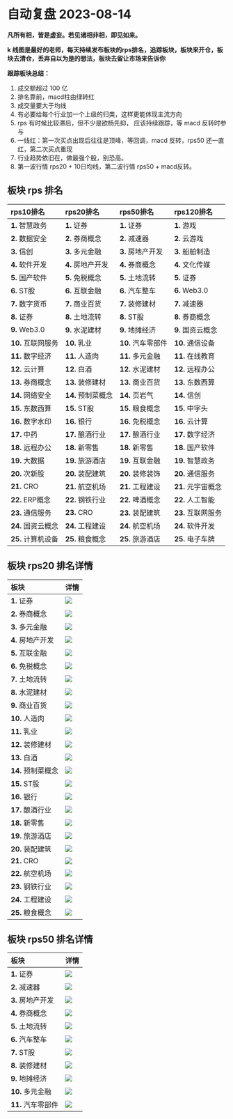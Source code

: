 # 自动复盘 2023-08-14

**凡所有相，皆是虚妄。若见诸相非相，即见如来。**

**k 线图是最好的老师，每天持续发布板块的rps排名，追踪板块，板块来开仓，板块去清仓，丢弃自以为是的想法，板块去留让市场来告诉你**
        
**跟踪板块总结：**
1. 成交额超过 100 亿
2. 排名靠前，macd柱由绿转红
3. 成交量要大于均线
4. 有必要给每个行业加一个上级的归类，这样更能体现主流方向
5. rps 有时候比较滞后，但不少是欲杨先抑， 应该持续跟踪，等 macd 反转时参与
6. 一线红：第一次买点出现后往往是顶峰，等回调，macd 反转，rps50 还一直红，第二次买点重现
7. 行业趋势依旧在，做最强个股，别恐高。
8. 第一波行情 rps20 + 10日均线，第二波行情 rps50 + macd反转。
        
## 板块 rps 排名
| rps10排名          | rps20排名          | rps50排名          | rps120排名         |
|:-------------------|:-------------------|:-------------------|:-------------------|
| **1.** 智慧政务    | **1.** 证券        | **1.** 证券        | **1.** 游戏        |
| **2.** 数据安全    | **2.** 券商概念    | **2.** 减速器      | **2.** 云游戏      |
| **3.** 信创        | **3.** 多元金融    | **3.** 房地产开发  | **3.** 船舶制造    |
| **4.** 软件开发    | **4.** 房地产开发  | **4.** 券商概念    | **4.** 文化传媒    |
| **5.** 国产软件    | **5.** 免税概念    | **5.** 土地流转    | **5.** 证券        |
| **6.** ST股        | **6.** 互联金融    | **6.** 汽车整车    | **6.** Web3.0      |
| **7.** 数字货币    | **7.** 商业百货    | **7.** 装修建材    | **7.** 减速器      |
| **8.** 证券        | **8.** 土地流转    | **8.** ST股        | **8.** 券商概念    |
| **9.** Web3.0      | **9.** 水泥建材    | **9.** 地摊经济    | **9.** 国资云概念  |
| **10.** 互联网服务 | **10.** 乳业       | **10.** 汽车零部件 | **10.** 通信设备   |
| **11.** 数字经济   | **11.** 人造肉     | **11.** 多元金融   | **11.** 在线教育   |
| **12.** 云计算     | **12.** 白酒       | **12.** 水泥建材   | **12.** 远程办公   |
| **13.** 券商概念   | **13.** 装修建材   | **13.** 商业百货   | **13.** 东数西算   |
| **14.** 网络安全   | **14.** 预制菜概念 | **14.** 页岩气     | **14.** 信创       |
| **15.** 东数西算   | **15.** ST股       | **15.** 粮食概念   | **15.** 中字头     |
| **16.** 数字水印   | **16.** 银行       | **16.** 免税概念   | **16.** 云计算     |
| **17.** 中药       | **17.** 酿酒行业   | **17.** 酿酒行业   | **17.** 数字经济   |
| **18.** 远程办公   | **18.** 新零售     | **18.** 新零售     | **18.** 国产软件   |
| **19.** 大数据     | **19.** 旅游酒店   | **19.** 互联金融   | **19.** 智慧政务   |
| **20.** 次新股     | **20.** 装配建筑   | **20.** 装修装饰   | **20.** 通信服务   |
| **21.** CRO        | **21.** 航空机场   | **21.** 工程建设   | **21.** 元宇宙概念 |
| **22.** ERP概念    | **22.** 钢铁行业   | **22.** 啤酒概念   | **22.** 人工智能   |
| **23.** 通信服务   | **23.** CRO        | **23.** 装配建筑   | **23.** 互联网服务 |
| **24.** 国资云概念 | **24.** 工程建设   | **24.** 航空机场   | **24.** 软件开发   |
| **25.** 计算机设备 | **25.** 粮食概念   | **25.** 旅游酒店   | **25.** 电子车牌   |
## 板块 rps20 排名详情
| 板块               | 详情                                                                                                |
|:-------------------|:----------------------------------------------------------------------------------------------------|
| **1.** 证券        | ![](https://sykent-blog-image.oss-cn-beijing.aliyuncs.com/quant/image/2023/8/1692024553458-tmp.jpg) |
| **2.** 券商概念    | ![](https://sykent-blog-image.oss-cn-beijing.aliyuncs.com/quant/image/2023/8/1692024556940-tmp.jpg) |
| **3.** 多元金融    | ![](https://sykent-blog-image.oss-cn-beijing.aliyuncs.com/quant/image/2023/8/1692024558578-tmp.jpg) |
| **4.** 房地产开发  | ![](https://sykent-blog-image.oss-cn-beijing.aliyuncs.com/quant/image/2023/8/1692024560196-tmp.jpg) |
| **5.** 互联金融    | ![](https://sykent-blog-image.oss-cn-beijing.aliyuncs.com/quant/image/2023/8/1692024561836-tmp.jpg) |
| **6.** 免税概念    | ![](https://sykent-blog-image.oss-cn-beijing.aliyuncs.com/quant/image/2023/8/1692024563600-tmp.jpg) |
| **7.** 土地流转    | ![](https://sykent-blog-image.oss-cn-beijing.aliyuncs.com/quant/image/2023/8/1692024565266-tmp.jpg) |
| **8.** 水泥建材    | ![](https://sykent-blog-image.oss-cn-beijing.aliyuncs.com/quant/image/2023/8/1692024567056-tmp.jpg) |
| **9.** 商业百货    | ![](https://sykent-blog-image.oss-cn-beijing.aliyuncs.com/quant/image/2023/8/1692024568860-tmp.jpg) |
| **10.** 人造肉     | ![](https://sykent-blog-image.oss-cn-beijing.aliyuncs.com/quant/image/2023/8/1692024570562-tmp.jpg) |
| **11.** 乳业       | ![](https://sykent-blog-image.oss-cn-beijing.aliyuncs.com/quant/image/2023/8/1692024572475-tmp.jpg) |
| **12.** 装修建材   | ![](https://sykent-blog-image.oss-cn-beijing.aliyuncs.com/quant/image/2023/8/1692024574235-tmp.jpg) |
| **13.** 白酒       | ![](https://sykent-blog-image.oss-cn-beijing.aliyuncs.com/quant/image/2023/8/1692024575941-tmp.jpg) |
| **14.** 预制菜概念 | ![](https://sykent-blog-image.oss-cn-beijing.aliyuncs.com/quant/image/2023/8/1692024577737-tmp.jpg) |
| **15.** ST股       | ![](https://sykent-blog-image.oss-cn-beijing.aliyuncs.com/quant/image/2023/8/1692024579775-tmp.jpg) |
| **16.** 银行       | ![](https://sykent-blog-image.oss-cn-beijing.aliyuncs.com/quant/image/2023/8/1692024581445-tmp.jpg) |
| **17.** 酿酒行业   | ![](https://sykent-blog-image.oss-cn-beijing.aliyuncs.com/quant/image/2023/8/1692024583221-tmp.jpg) |
| **18.** 新零售     | ![](https://sykent-blog-image.oss-cn-beijing.aliyuncs.com/quant/image/2023/8/1692024584911-tmp.jpg) |
| **19.** 旅游酒店   | ![](https://sykent-blog-image.oss-cn-beijing.aliyuncs.com/quant/image/2023/8/1692024586783-tmp.jpg) |
| **20.** 装配建筑   | ![](https://sykent-blog-image.oss-cn-beijing.aliyuncs.com/quant/image/2023/8/1692024588693-tmp.jpg) |
| **21.** CRO        | ![](https://sykent-blog-image.oss-cn-beijing.aliyuncs.com/quant/image/2023/8/1692024590467-tmp.jpg) |
| **22.** 航空机场   | ![](https://sykent-blog-image.oss-cn-beijing.aliyuncs.com/quant/image/2023/8/1692024592164-tmp.jpg) |
| **23.** 钢铁行业   | ![](https://sykent-blog-image.oss-cn-beijing.aliyuncs.com/quant/image/2023/8/1692024593944-tmp.jpg) |
| **24.** 工程建设   | ![](https://sykent-blog-image.oss-cn-beijing.aliyuncs.com/quant/image/2023/8/1692024595752-tmp.jpg) |
| **25.** 粮食概念   | ![](https://sykent-blog-image.oss-cn-beijing.aliyuncs.com/quant/image/2023/8/1692024597518-tmp.jpg) |
## 板块 rps50 排名详情
| 板块               | 详情                                                                                                |
|:-------------------|:----------------------------------------------------------------------------------------------------|
| **1.** 证券        | ![](https://sykent-blog-image.oss-cn-beijing.aliyuncs.com/quant/image/2023/8/1692024599143-tmp.jpg) |
| **2.** 减速器      | ![](https://sykent-blog-image.oss-cn-beijing.aliyuncs.com/quant/image/2023/8/1692024600838-tmp.jpg) |
| **3.** 房地产开发  | ![](https://sykent-blog-image.oss-cn-beijing.aliyuncs.com/quant/image/2023/8/1692024602423-tmp.jpg) |
| **4.** 券商概念    | ![](https://sykent-blog-image.oss-cn-beijing.aliyuncs.com/quant/image/2023/8/1692024604179-tmp.jpg) |
| **5.** 土地流转    | ![](https://sykent-blog-image.oss-cn-beijing.aliyuncs.com/quant/image/2023/8/1692024605805-tmp.jpg) |
| **6.** 汽车整车    | ![](https://sykent-blog-image.oss-cn-beijing.aliyuncs.com/quant/image/2023/8/1692024607955-tmp.jpg) |
| **7.** ST股        | ![](https://sykent-blog-image.oss-cn-beijing.aliyuncs.com/quant/image/2023/8/1692024609818-tmp.jpg) |
| **8.** 装修建材    | ![](https://sykent-blog-image.oss-cn-beijing.aliyuncs.com/quant/image/2023/8/1692024611659-tmp.jpg) |
| **9.** 地摊经济    | ![](https://sykent-blog-image.oss-cn-beijing.aliyuncs.com/quant/image/2023/8/1692024613442-tmp.jpg) |
| **10.** 多元金融   | ![](https://sykent-blog-image.oss-cn-beijing.aliyuncs.com/quant/image/2023/8/1692024615277-tmp.jpg) |
| **11.** 汽车零部件 | ![](https://sykent-blog-image.oss-cn-beijing.aliyuncs.com/quant/image/2023/8/1692024617071-tmp.jpg) |